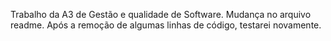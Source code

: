 Trabalho da A3 de Gestão e qualidade de Software.
Mudança no arquivo readme.
Após a remoção de algumas linhas de código, testarei novamente.